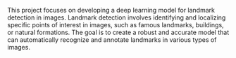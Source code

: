 This project focuses on developing a deep learning model for landmark detection in images. Landmark detection involves identifying and localizing specific points of interest in images, such as famous landmarks, buildings, or natural formations. The goal is to create a robust and accurate model that can automatically recognize and annotate landmarks in various types of images.
